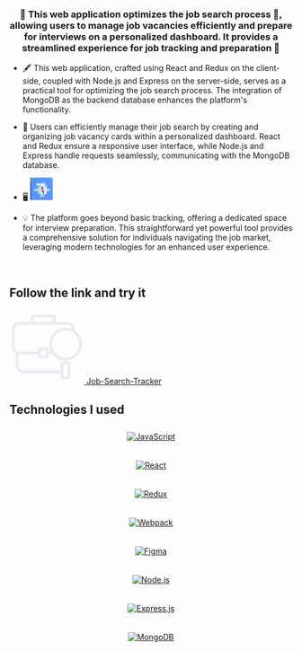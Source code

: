 ### <div align="center">🤗 This web application optimizes the job search process 🔎, allowing users to manage job vacancies efficiently and prepare for interviews on a personalized dashboard. It provides a streamlined experience for job tracking and preparation 🚀</div>

- 🖋️ This web application, crafted using React and Redux on the client-side, coupled with Node.js and Express on the server-side, serves as a practical tool for optimizing the job search process. The integration of MongoDB as the backend database enhances the platform's functionality.

- 🙌 Users can efficiently manage their job search by creating and organizing job vacancy cards within a personalized dashboard. React and Redux ensure a responsive user interface, while Node.js and Express handle requests seamlessly, communicating with the MongoDB database.

- 🖥️
  <a href="https://client-phi-sooty.vercel.app/" target="_blank">
  <img src="assets/tracker.png" title="git" alt="git" width="40" height="40"/>
  </a>

- 💡 The platform goes beyond basic tracking, offering a dedicated space for interview preparation. This straightforward yet powerful tool provides a comprehensive solution for individuals navigating the job market, leveraging modern technologies for an enhanced user experience.

<br/>

## Follow the link and try it

<a href="https://client-phi-sooty.vercel.app/" target="_blank">
<span> <svg width="100pt" height="100pt" version="1.1" viewBox="0 0 100 100" xmlns="http://www.w3.org/2000/svg">
 <path d="m68.062 85.266h-49.582c-2.7461 0-5.2422-1.125-7.0547-2.9336-1.8203-1.8203-2.9414-4.3164-2.9414-7.0625v-16.262c-0.87109-0.46875-1.668-1.0625-2.3633-1.7578-1.8203-1.8203-2.9414-4.3164-2.9414-7.0625v-23.543c0-2.7461 1.125-5.2422 2.9336-7.0547 1.8203-1.8203 4.3164-2.9414 7.0625-2.9414h15.195v-7.6953c0-1.1055 0.89453-2 2-2h29.82c1.1055 0 2 0.89453 2 2v7.6953h15.195c2.7461 0 5.2422 1.125 7.0547 2.9336 1.8203 1.8203 2.9414 4.3164 2.9414 7.0625v1.7031c1.0703 0.74609 2.0742 1.5859 2.9922 2.5078 3.9844 3.9844 6.4453 9.4844 6.4453 15.562s-2.4648 11.582-6.4453 15.562c-3.5391 3.5391-8.2812 5.8789-13.562 6.3555v1.1914h0.75391c1.1016 0 2.1016 0.44922 2.8281 1.1719 0.72266 0.72266 1.1719 1.7227 1.1719 2.8281v15.531c0 1.1016-0.44922 2.1016-1.1719 2.8281-0.72266 0.72266-1.7227 1.1719-2.8281 1.1719h-5.5039c-1.1016 0-2.1016-0.44922-2.8281-1.1719-0.72266-0.72266-1.1719-1.7227-1.1719-2.8281zm-27.969-34.27h10.375c1.1055 0 2 0.89453 2 2v3.1875h2.6211c-1.4609-2.9453-2.2812-6.2617-2.2812-9.7695 0-6.0781 2.4648-11.582 6.4453-15.562 3.9844-3.9844 9.4883-6.4453 15.562-6.4453 3.0312 0 5.918 0.61328 8.5469 1.7227-0.125-1.4453-0.76562-2.7539-1.7383-3.7266-1.0859-1.0859-2.5898-1.7617-4.2383-1.7617h-64.211c-1.6523 0-3.1523 0.67578-4.2383 1.7617-1.0859 1.0859-1.7617 2.5898-1.7617 4.2383v23.543c0 1.6523 0.67578 3.1523 1.7617 4.2383 1.1289 1.125 2.6484 1.7617 4.2383 1.7617h24.918v-3.1875c0-1.1055 0.89453-2 2-2zm12.375 9.1875v3.1875c0 1.1055-0.89453 2-2 2h-10.375c-1.1055 0-2-0.89453-2-2v-3.1875h-24.918c-0.23438 0-0.46484-0.007813-0.69141-0.023438v15.109c0 1.6523 0.67578 3.1523 1.7617 4.2383 1.0859 1.0859 2.5898 1.7617 4.2383 1.7617h49.582v-7.7422c0-1.1016 0.44922-2.1016 1.1719-2.8281 0.72266-0.72266 1.7227-1.1719 2.8281-1.1719h0.75391v-1.1914c-5.2812-0.47656-10.023-2.8164-13.562-6.3555-0.56641-0.56641-1.1016-1.168-1.6094-1.793h-5.1797zm-4-5.1875h-6.375v6.375h6.375zm-16.098-38.355h25.82v-5.6953h-25.82zm45.199 56.883h-5.5078v15.531h5.5039v-15.531zm9.9844-39.848c-3.3672-3.3672-7.9219-5.2734-12.734-5.2734-4.9727 0-9.4766 2.0156-12.734 5.2734-3.2578 3.2578-5.2734 7.7617-5.2734 12.734 0 4.8242 1.9141 9.375 5.2734 12.734 3.2578 3.2578 7.7617 5.2734 12.734 5.2734 4.9727 0 9.4766-2.0156 12.734-5.2734 3.2578-3.2578 5.2734-7.7617 5.2734-12.734s-2.0156-9.4766-5.2734-12.734z" fill='#ebecf0'/>
</svg></span> Job-Search-Tracker
</a>

<br/>

## Technologies I used

<div align="center">

<a href="https://www.javascript.com/" target="_blank"><img style="margin: 10px" src="https://profilinator.rishav.dev/skills-assets/javascript-original.svg" alt="JavaScript" height="50" /></a>

<a href="https://reactjs.org/" target="_blank"><img style="margin: 10px" src="https://profilinator.rishav.dev/skills-assets/react-original-wordmark.svg" alt="React" height="50" /></a>

<a href="https://redux.js.org/" target="_blank"><img style="margin: 10px" src="https://profilinator.rishav.dev/skills-assets/redux-original.svg" alt="Redux" height="50" /></a>

<a href="https://webpack.js.org/" target="_blank"><img style="margin: 10px" src="https://profilinator.rishav.dev/skills-assets/webpack-original.svg" alt="Webpack" height="50" /></a>

<a href="https://www.figma.com/" target="_blank"><img style="margin: 10px" src="https://profilinator.rishav.dev/skills-assets/figma-icon.svg" alt="Figma" height="50" /></a>

<a href="https://nodejs.org/" target="_blank"><img style="margin: 10px" src="https://profilinator.rishav.dev/skills-assets/nodejs-original-wordmark.svg" alt="Node.js" height="50" /></a>

<a href="https://expressjs.com/" target="_blank"><img style="margin: 10px" src="https://profilinator.rishav.dev/skills-assets/express-original-wordmark.svg" alt="Express.js" height="50" /></a>

<a href="https://www.mongodb.com/" target="_blank"><img style="margin: 10px" src="https://profilinator.rishav.dev/skills-assets/mongodb-original-wordmark.svg" alt="MongoDB" height="50" /></a>

</div>

